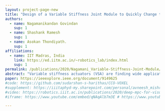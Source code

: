 ```yaml
---
layout: project-page-new
title: "Design of a Variable Stiffness Joint Module to Quickly Change the Stiffness and to Reduce the Power Consumption"
authors:
  - name: Nagamanikandan Govindan
    sup: 1
  - name: Shashank Ramesh
    sup: 1
  - name: Asokan Thondiyath.
    sup: 1
affiliations:
  - name: IIT Madras, India
    link: https://ed.iitm.ac.in/~robotics_lab/index.html
    sup: 1
permalink: /publications/2020/Nagamani_Variable-Stiffness-Joint-Module/
abstract: "Variable stiffness actuators (VSA) are finding wide applications in robotics to enhance safety during interactions with stiff environments. Researchers have proposed various design architectures like antagonistic actuation, which requires both the motors to be powered simultaneously for varying the stiffness or equilibrium position. In this paper, the design of a novel joint module, named as variable stiffness joint module (VSJM), is proposed, which consists of a lead-screw arrangement for varying the stiffness range and a cam based mechanism to change the stiffness within the set range quickly. The cam profile has been synthesized to maximize the stiffness variation as well as to maintain the cam and cam follower in static equilibrium when the output link is in the equilibrium position. This was achieved by properly positioning and orienting the friction cones at the contact points. By mechanically compensating the moment due to unbalanced forces at the contact points, the continuous usage of stiffness motor has been eliminated, leading to reduced power consumption. Details of the proposed mechanism are presented along with the mathematical model for cam profile synthesis and static analysis. A simplified prototype of the proposed design has been fabricated to perform the experiments. A hammering-a-nail experiment has been conducted to show the capability of the mechanism, and the results are presented."
paper: https://ieeexplore.ieee.org/document/9149625
#code: https://github.com/sudarshan-s-harithas/CCO-VOXEL 
#supplement: https://iiitaphyd-my.sharepoint.com/personal/avneesh_mishra_research_iiit_ac_in/Documents/Forms/All.aspx?RootFolder=%2Fpersonal%2Favneesh%5Fmishra%5Fresearch%5Fiiit%5Fac%5Fin%2FDocuments%2FRRC%2FOpposing%20View%20Loop%20Closure%2FE2CNN%2FPresented%20Material%2FReF%20Paper&FolderCTID=0x012000A1AB309DA2EB7542856220193D0C0808
#video: https://robotics.iiit.ac.in/publications/2020/deep-mpc-for-visual-servoing/video.mp4
#iframe: https://www.youtube.com/embed/qNAqAlb7m3E # https://www.youtube.com/embed/jhjskX4FQwA

---
```

